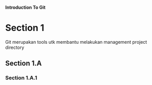 **Introduction To Git**
# Section 1
Git merupakan tools utk membantu melakukan management  project directory
## Section 1.A
### Section 1.A.1